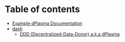# Table of contents

* [Example dPlasma Documentation](README.md)
* [dash](dash/README.md)
  * [DDD \(Decentralized-Data-Donor\) a.k.a dPlasma](dash/api_dplasma.md)

